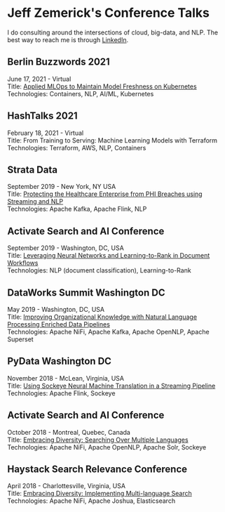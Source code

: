 # Jeff Zemerick's Conference Talks

I do consulting around the intersections of cloud, big-data, and NLP. The best way to reach me is through [LinkedIn](https://www.linkedin.com/in/jeffzemerick/).


## Berlin Buzzwords 2021
June 17, 2021 - Virtual<br>
Title: [Applied MLOps to Maintain Model Freshness on Kubernetes](https://github.com/jzonthemtn/berlin-buzzwords-2021)<br>
Technologies: Containers, NLP, AI/ML, Kubernetes

## HashTalks 2021
February 18, 2021 - Virtual<br>
Title: From Training to Serving: Machine Learning Models with Terraform<br>
Technologies: Terraform, AWS, NLP, Containers

## Strata Data
September 2019 - New York, NY USA<br>
Title: [Protecting the Healthcare Enterprise from PHI Breaches using Streaming and NLP](https://conferences.oreilly.com/strata/strata-ny/public/schedule/detail/77249)<br>
Technologies: Apache Kafka, Apache Flink, NLP

## Activate Search and AI Conference
September 2019 - Washington, DC, USA<br>
Title: [Leveraging Neural Networks and Learning-to-Rank in Document Workflows](https://www.activate-conf.com/speakers/detail/jeff-zemerick)<br>
Technologies: NLP (document classification), Learning-to-Rank

## DataWorks Summit Washington DC
May 2019 - Washington, DC, USA<br>
Title: [Improving Organizational Knowledge with Natural Language Processing Enriched Data Pipelines](https://dataworkssummit.com/washington-dc-2019/session/improving-organizational-knowledge-with-natural-language-processing-enriched-data-pipelines/)<br>
Technologies: Apache NiFi, Apache Kafka, Apache OpenNLP, Apache Superset

## PyData Washington DC
November 2018 - McLean, Virginia, USA<br>
Title: [Using Sockeye Neural Machine Translation in a Streaming Pipeline](https://pydata.org/dc2018/schedule/presentation/23/)<br>
Technologies: Apache Flink, Sockeye

## Activate Search and AI Conference
October 2018 - Montreal, Quebec, Canada<br>
Title: [Embracing Diversity: Searching Over Multiple Languages](https://activate2018.sched.com/event/FkMf/embracing-diversity-searching-over-multiple-languages?iframe=yes&w=100%&sidebar=yes&bg=dark#)<br>
Technologies: Apache NiFi, Apache OpenNLP, Apache Solr, Sockeye

## Haystack Search Relevance Conference
April 2018 - Charlottesville, Virginia, USA<br>
Title: [Embracing Diversity: Implementing Multi-language Search](https://opensourceconnections.com/events/haystack-single/haystack-self-organizing/)<br>
Technologies: Apache NiFi, Apache Joshua, Elasticsearch
